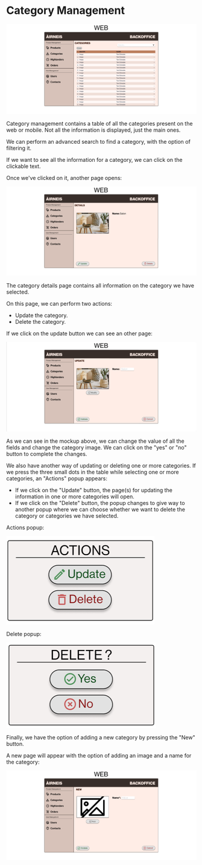 # Category Management

![Category Management](./images/categories.png)

Category management contains a table of all the categories present on the web or mobile. Not all the information is displayed, just the main ones.

We can perform an advanced search to find a category, with the option of filtering it.

If we want to see all the information for a category, we can click on the clickable text.

Once we've clicked on it, another page opens:

![Category Details](./images/category_details.png)

The category details page contains all information on the category we have selected.

On this page, we can perform two actions:
- Update the category.
- Delete the category.

If we click on the update button we can see an other page:

![Update Category](./images/category_update.png)

As we can see in the mockup above, we can change the value of all the fields and change the category image.
We can click on the "yes" or "no" button to complete the changes.

We also have another way of updating or deleting one or more categories. If we press the three small dots in the table while selecting one or more categories, an "Actions" popup appears:
- If we click on the "Update" button, the page(s) for updating the information in one or more categories will open.
- If we click on the "Delete" button, the popup changes to give way to another popup where we can choose whether we want to delete the category or categories we have selected.

Actions popup:

![Actions](./images/actions.png)

Delete popup:

![Delete Category](./images/category_delete.png)

Finally, we have the option of adding a new category by pressing the "New" button.

A new page will appear with the option of adding an image and a name for the category:

![Add Category](./images/category_add.png)
